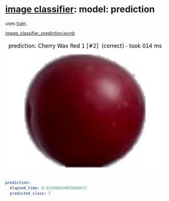 # [image classifier](./image-classifier.md): model: prediction

uses [train](./image-classifier-model-train.md).

[image_classifier_prediction.ipynb](../../notebooks/image_classifier_prediction-v4.ipynb)


![image](https://github.com/kamangir/assets/blob/main/image_classifier-prediction-2025-07-02-13-03-22-dwobvk/prediction.png?raw=true)

```yaml
prediction:
  elapsed_time: 0.013988018035888672
  predicted_class: 2

```
